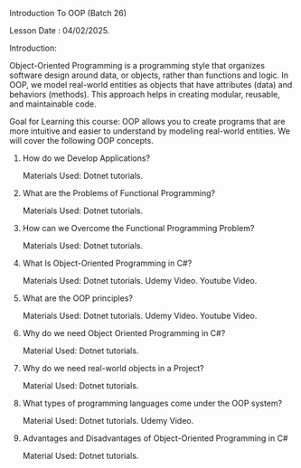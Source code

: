 

Introduction To OOP (Batch 26)

Lesson Date : 04/02/2025.

Introduction:

Object-Oriented Programming is a programming style that organizes software design around data, or objects, 
rather than functions and logic. In OOP, we model real-world entities as objects that have attributes (data) and behaviors (methods).
This approach helps in creating modular, reusable, and maintainable code.

Goal for Learning this course:
OOP allows you to create programs that are more intuitive and easier to understand by modeling real-world entities.
We will cover the following OOP concepts.

1. How do we Develop Applications?
   
   Materials Used:
   Dotnet tutorials.

2. What are the Problems of Functional Programming?
   
   Materials Used:
   Dotnet tutorials.

3. How can we Overcome the Functional Programming Problem?

   Materials Used:
   Dotnet tutorials.

4. What Is Object-Oriented Programming in C#?

   Materials Used:
   Dotnet tutorials.
   Udemy Video.
   Youtube Video.

5. What are the OOP principles?

   Materials Used:
   Dotnet tutorials.
   Udemy Video.
   Youtube Video.

6. Why do we need Object Oriented Programming in C#?

   Material Used:
   Dotnet tutorials.
   
7. Why do we need real-world objects in a Project?

   Material Used:
   Dotnet tutorials.
   
8. What types of programming languages come under the OOP system?

   Material Used:
   Dotnet tutorials.
   Udemy Video.
   
9. Advantages and Disadvantages of Object-Oriented Programming in C#

   Material Used:
   Dotnet tutorials.
   

